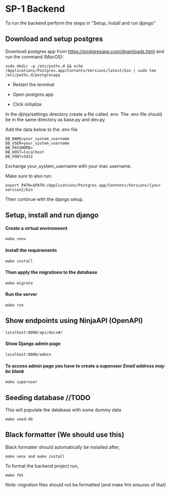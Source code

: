 # SP-1 Backend

To run the backend perform the steps in "Setup, install and run django"

## Download and setup postgres

Download postgres app from https://postgresapp.com/downloads.html and run the command (MacOS):

    sudo mkdir -p /etc/paths.d && echo /Applications/Postgres.app/Contents/Versions/latest/bin | sudo tee /etc/paths.d/postgresapp

- Restart the terminal

- Open postgres.app
- Click initialize

In the djinja/settings directory create a file called .env. The .env file should be in the same directory as base.py and dev.py

Add the data below to the .env file

    DB_NAME=your_system_username
    DB_USER=your_system_username
    DB_PASSWORD=
    DB_HOST=localhost  
    DB_PORT=5432

Exchange your_system_username with your mac username.

Make sure to also run:

    export PATH=$PATH:/Applications/Postgres.app/Contents/Versions/{your version}/bin

Then continue with the django setup.

## Setup, install and run django

#### Create a virtual environment

    make venv

#### Install the requirements

    make install

#### Then apply the migrations to the database

    make migrate

#### Run the server

    make run

## Show endpoints using NinjaAPI (OpenAPI)

    localhost:8000/api/docs#/

#### Show Django admin page

    localhost:8000/admin

#### To access admin page you have to create a superuser _Email address may be blank_

    make superuser

## Seeding database //TODO

This will populate the database with some dummy data

    make seed-db

## Black formatter (We should use this)

Black formatter should automatically be installed after,

    make venv and make install

To format the backend project run,

    make fmt

Note: migration files should not be formatted (and make fmt ensures of that)
